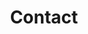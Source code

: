 ---
layout: profiles
permalink: /people/
title: Contact
description:
nav: true
nav_order: 3

profiles:
  # if you want to include more than one profile, just replicate the following block
  # and create one content file for each profile inside _pages/
  - align: right
    image: new_profile_pic.jpg
    content: contact.md
    image_circular: false # crops the image to make it circular
  # - align: left
  #   image: prof_pic.jpg
  #   content: about_einstein.md
  #   image_circular: false # crops the image to make it circular
  #   more_info: >
  #     <p>G.1</p>
  #     <p>123 your address street</p>
  #     <p>Your City, State 12345</p>
---
